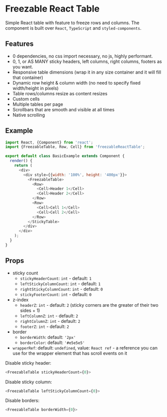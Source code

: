 # Freezable React Table

Simple React table with feature to freeze rows and columns. The component is built over `React`, `TypeScript` and `styled-components`.

## Features

- 0 dependencies, no css import necessary, no js, highly performant.
- 0, 1, or AS MANY sticky headers, left columns, right columns, footers as you want.
- Responsive table dimensions (wrap it in any size container and it will fill that container)
- Dynamic row height & column width (no need to specify fixed width/height in pixels)
- Table rows/columns resize as content resizes
- Custom cells
- Multiple tables per page
- Scrollbars that are smooth and visible at all times
- Native scrolling

## Example
```javascript
import React, {Component} from 'react';
import {FreezableTable, Row, Cell} from 'freezableReactTable';

export default class BasicExample extends Component {
  render() {
    return (
      <div>
        <div style={{width: '100%', height: '400px'}}>
          <FreezableTable>
            <Row>
              <Cell>Header 1</Cell>
              <Cell>Header 2</Cell>
            </Row>
            <Row>
              <Cell>Cell 1</Cell>
              <Cell>Cell 2</Cell>
            </Row>
          </StickyTable>
        </div>
      </div>
    );
  }
}
```

## Props

- sticky count
  - `stickyHeaderCount`: `int` - default: `1`
  - `leftStickyColumnCount`: `int` - default: `1`
  - `rightStickyColumnCount`: `int` - default: `0`
  - `stickyFooterCount`: `int` - default: `0`
- z-index
  - `headerZ`: `int` - default: `2` (sticky corners are the greater of their two sides + 1)
  - `leftColumnZ`: `int` - default: `2`
  - `rightColumnZ`: `int` - default: `2`
  - `footerZ`: `int` - default: `2`
- border
  - `borderWidth`: default: `'2px'`
  - `borderColor`: default: `'#e5e5e5'`
- `wrapperRef`: default: `undefined`, value: `React ref` - a reference you can use for the wrapper element that has scroll events on it

Disable sticky header:

```javascript
<FreezableTable stickyHeaderCount={0}>
```

Disable sticky column:

```javascript
<FreezableTable leftStickyColumnCount={0}>
```

Disable borders:

```javascript
<FreezableTable borderWidth={0}>
```
